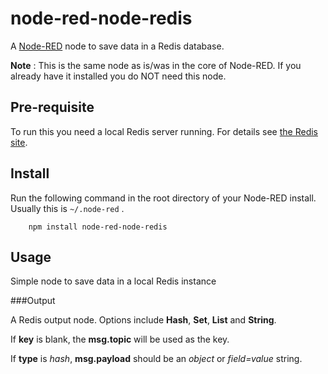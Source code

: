 node-red-node-redis
===================

A <a href="http://nodered.org" target="_new">Node-RED</a> node to save data in a Redis database.

**Note** : This is the same node as is/was in the core of Node-RED. If you already
have it installed you do NOT need this node.

Pre-requisite
-------------

To run this you need a local Redis server running. For details see <a href="http://redis.io/" target="_new">the Redis site</a>.


Install
-------

Run the following command in the root directory of your Node-RED install.
Usually this is `~/.node-red` .

        npm install node-red-node-redis

Usage
-----

Simple node to save data in a local Redis instance

###Output

A Redis output node. Options include **Hash**, **Set**, **List** and **String**.

If **key** is blank, the **msg.topic** will be used as the key.

If **type** is *hash*, **msg.payload** should be an *object* or *field=value* string.
